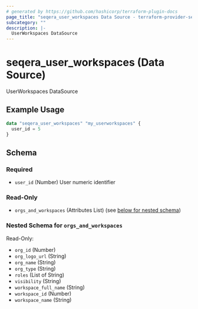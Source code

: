 ```yaml
---
# generated by https://github.com/hashicorp/terraform-plugin-docs
page_title: "seqera_user_workspaces Data Source - terraform-provider-seqera"
subcategory: ""
description: |-
  UserWorkspaces DataSource
---
```


# seqera_user_workspaces (Data Source)

UserWorkspaces DataSource

## Example Usage

```terraform
data "seqera_user_workspaces" "my_userworkspaces" {
  user_id = 5
}
```

<!-- schema generated by tfplugindocs -->
## Schema

### Required

- `user_id` (Number) User numeric identifier

### Read-Only

- `orgs_and_workspaces` (Attributes List) (see [below for nested schema](#nestedatt--orgs_and_workspaces))

<a id="nestedatt--orgs_and_workspaces"></a>
### Nested Schema for `orgs_and_workspaces`

Read-Only:

- `org_id` (Number)
- `org_logo_url` (String)
- `org_name` (String)
- `org_type` (String)
- `roles` (List of String)
- `visibility` (String)
- `workspace_full_name` (String)
- `workspace_id` (Number)
- `workspace_name` (String)
